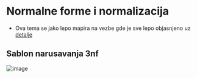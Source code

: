 <!-- Summary snippet

<details>
 <summary> Name of Summary </summary> 
  
Some snippet of text
 
</details>


-->

# Normalne forme i normalizacija

 - Ova tema se jako lepo mapira na vezbe gde je sve lepo objasnjeno uz [detalje](https://github.com/FTN-E2-materials/BazePodataka2/tree/main/2020-2021/Vezbe/v3)


## Sablon narusavanja 3nf

![image](https://user-images.githubusercontent.com/45834270/98993706-1c18a580-252f-11eb-9b1a-15d4c5c0e2ce.png)

